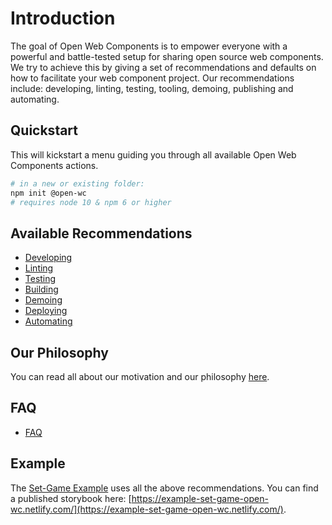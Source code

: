 # Introduction

The goal of Open Web Components is to empower everyone with a powerful and battle-tested setup for sharing open source web components. We try to achieve this by giving a set of recommendations and defaults on how to facilitate your web component project. Our recommendations include: developing, linting, testing, tooling, demoing, publishing and automating.

## Quickstart

This will kickstart a menu guiding you through all available Open Web Components actions.

```bash
# in a new or existing folder:
npm init @open-wc
# requires node 10 & npm 6 or higher
```

## Available Recommendations

- [Developing](/developing/)
- [Linting](/linting/)
- [Testing](/testing/)
- [Building](/building/)
- [Demoing](/demoing/)
- [Deploying](/deploying/)
- [Automating](/automating/)

## Our Philosophy

You can read all about our motivation and our philosophy [here](/about/).

## FAQ

- [FAQ](/faq/)

## Example

The [Set-Game Example](https://github.com/open-wc/example-vanilla-set-game/) uses all the above recommendations.
You can find a published storybook here: [https://example-set-game-open-wc.netlify.com/](https://example-set-game-open-wc.netlify.com/).
